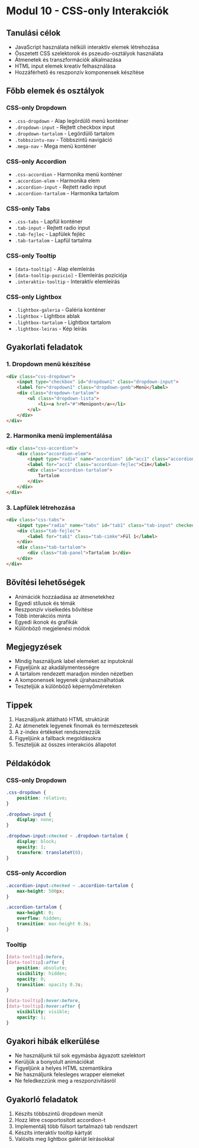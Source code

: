 # Modul 10 - CSS-only Interakciók

## Tanulási célok
- JavaScript használata nélküli interaktív elemek létrehozása
- Összetett CSS szelektorok és pszeudo-osztályok használata
- Átmenetek és transzformációk alkalmazása
- HTML input elemek kreatív felhasználása
- Hozzáférhető és reszponzív komponensek készítése

## Főbb elemek és osztályok

### CSS-only Dropdown
- `.css-dropdown` - Alap legördülő menü konténer
- `.dropdown-input` - Rejtett checkbox input
- `.dropdown-tartalom` - Legördülő tartalom
- `.tobbszintu-nav` - Többszintű navigáció
- `.mega-nav` - Mega menü konténer

### CSS-only Accordion
- `.css-accordion` - Harmonika menü konténer
- `.accordion-elem` - Harmonika elem
- `.accordion-input` - Rejtett radio input
- `.accordion-tartalom` - Harmonika tartalom

### CSS-only Tabs
- `.css-tabs` - Lapfül konténer
- `.tab-input` - Rejtett radio input
- `.tab-fejlec` - Lapfülek fejléc
- `.tab-tartalom` - Lapfül tartalma

### CSS-only Tooltip
- `[data-tooltip]` - Alap elemleírás
- `[data-tooltip-pozicio]` - Elemleírás pozíciója
- `.interaktiv-tooltip` - Interaktív elemleírás

### CSS-only Lightbox
- `.lightbox-galeria` - Galéria konténer
- `.lightbox` - Lightbox ablak
- `.lightbox-tartalom` - Lightbox tartalom
- `.lightbox-leiras` - Kép leírás

## Gyakorlati feladatok

### 1. Dropdown menü készítése
```html
<div class="css-dropdown">
    <input type="checkbox" id="dropdown1" class="dropdown-input">
    <label for="dropdown1" class="dropdown-gomb">Menü</label>
    <div class="dropdown-tartalom">
        <ul class="dropdown-lista">
            <li><a href="#">Menüpont</a></li>
        </ul>
    </div>
</div>
```

### 2. Harmonika menü implementálása
```html
<div class="css-accordion">
    <div class="accordion-elem">
        <input type="radio" name="accordion" id="acc1" class="accordion-input">
        <label for="acc1" class="accordion-fejlec">Cím</label>
        <div class="accordion-tartalom">
            Tartalom
        </div>
    </div>
</div>
```

### 3. Lapfülek létrehozása
```html
<div class="css-tabs">
    <input type="radio" name="tabs" id="tab1" class="tab-input" checked>
    <div class="tab-fejlec">
        <label for="tab1" class="tab-cimke">Fül 1</label>
    </div>
    <div class="tab-tartalom">
        <div class="tab-panel">Tartalom 1</div>
    </div>
</div>
```

## Bővítési lehetőségek
- Animációk hozzáadása az átmenetekhez
- Egyedi stílusok és témák
- Reszponzív viselkedés bővítése
- Több interakciós minta
- Egyedi ikonok és grafikák
- Különböző megjelenési módok

## Megjegyzések
- Mindig használjunk label elemeket az inputoknál
- Figyeljünk az akadálymentességre
- A tartalom rendezett maradjon minden nézetben
- A komponensek legyenek újrahasználhatóak
- Teszteljük a különböző képernyőméreteken

## Tippek
1. Használjunk átlátható HTML struktúrát
2. Az átmenetek legyenek finomak és természetesek
3. A z-index értékeket rendszerezzük
4. Figyeljünk a fallback megoldásokra
5. Teszteljük az összes interakciós állapotot

## Példakódok

### CSS-only Dropdown
```css
.css-dropdown {
    position: relative;
}

.dropdown-input {
    display: none;
}

.dropdown-input:checked ~ .dropdown-tartalom {
    display: block;
    opacity: 1;
    transform: translateY(0);
}
```

### CSS-only Accordion
```css
.accordion-input:checked ~ .accordion-tartalom {
    max-height: 500px;
}

.accordion-tartalom {
    max-height: 0;
    overflow: hidden;
    transition: max-height 0.3s;
}
```

### Tooltip
```css
[data-tooltip]:before,
[data-tooltip]:after {
    position: absolute;
    visibility: hidden;
    opacity: 0;
    transition: opacity 0.3s;
}

[data-tooltip]:hover:before,
[data-tooltip]:hover:after {
    visibility: visible;
    opacity: 1;
}
```

## Gyakori hibák elkerülése
- Ne használjunk túl sok egymásba ágyazott szelektort
- Kerüljük a bonyolult animációkat
- Figyeljünk a helyes HTML szemantikára
- Ne használjunk felesleges wrapper elemeket
- Ne feledkezzünk meg a reszponzivitásról

## Gyakorló feladatok
1. Készíts többszintű dropdown menüt
2. Hozz létre csoportosított accordion-t
3. Implementálj több fülsort tartalmazó tab rendszert
4. Készíts interaktív tooltip kártyát
5. Valósíts meg lightbox galériát leírásokkal